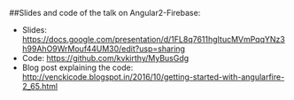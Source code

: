 ##Slides and code of the talk on Angular2-Firebase:

 - Slides: https://docs.google.com/presentation/d/1FL8q7611hgItucMVmPqqYNz3h99AhO9WrMouf44UM30/edit?usp=sharing
 - Code: https://github.com/kvkirthy/MyBusGdg
 - Blog post explaining the code: http://venckicode.blogspot.in/2016/10/getting-started-with-angularfire-2_65.html
